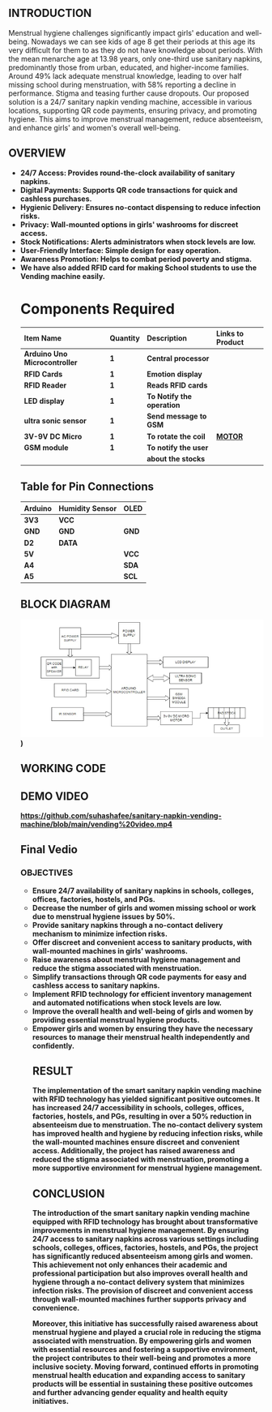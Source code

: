 ## INTRODUCTION

 Menstrual hygiene challenges significantly impact girls' education and well-being. Nowadays we can see kids of age 8 get their periods at this age its very difficult for them to as they do not have
  knowledge about periods. With the mean menarche age at 13.98 years, only one-third use sanitary napkins, predominantly those from urban, educated, and higher-income families. Around 49% lack 
 adequate menstrual knowledge, leading to over half missing school during menstruation, with 58% reporting a decline in performance. Stigma and teasing further cause dropouts. Our proposed solution 
 is a 24/7 sanitary napkin vending machine, accessible in various locations, supporting QR code payments, ensuring privacy, and promoting hygiene. This aims to improve menstrual management, reduce 
 absenteeism, and enhance girls' and women's overall well-being.
 
## OVERVIEW
<ul>
<li><b>24/7 Access: Provides round-the-clock availability of sanitary napkins.
<li><b>Digital Payments: Supports QR code transactions for quick and cashless purchases.
<li><b>Hygienic Delivery: Ensures no-contact dispensing to reduce infection risks.
<li><b>Privacy: Wall-mounted options in girls' washrooms for discreet access.
<li><b>Stock Notifications: Alerts administrators when stock levels are low.
<li><b>User-Friendly Interface: Simple design for easy operation.
<li><b>Awareness Promotion: Helps to combat period poverty and stigma.
<li><b>We have also added RFID card for making School students to use the Vending machine easily.

 
# Components Required

| Item Name                    | Quantity | Description           | Links to Product |
|------------------------------|----------|-----------------------|------------------|
| Arduino Uno Microcontroller  | 1        | Central processor     |                  |
| RFID Cards                   | 1        | Emotion display       |                  |
| RFID Reader                  | 1        | Reads RFID cards      |                  |
| LED display                  | 1        | To Notify the operation|                  |
| ultra sonic sensor           | 1        | Send message to GSM   |                  |
| 3V-9V DC Micro               | 1        | To rotate the coil    |[MOTOR]( https://www.flipkart.com/sp-electron-3v-9v-dc-micro-toy-motor-motor-mini-electric-pack-2-vehicle-starter/p/itm2a96ea879e40cpid=VMSGW8G54YHHGTUY&lid=LSTVMSGW8G54YHHGTUYUXHHIN&marketplace=FLIPKART&cmpid=content_vehicle-starter-motor_8965229628_gmc     )            |
|GSM module                    | 1        | To notify the user    |                  |
|                              |          | about the stocks      |                  |

## Table for Pin Connections
| Arduino              | Humidity Sensor       | OLED                                                    |
|----------------------|-----------------------|---------------------------------------------------------|
| 3V3                  | VCC                   |                                                         |
| GND                  | GND                   |   GND                                                   |
| D2                   | DATA                  |                                                         |
| 5V                   |                       |   VCC                                                   |
| A4                   |                       |   SDA                                                   |
| A5                   |                       |   SCL                                                   |

## BLOCK DIAGRAM
![vending machine](https://github.com/suhashafee/sanitary-napkin-vending-machine/blob/main/final%20vending.jpg))



## WORKING CODE





## DEMO VIDEO
https://github.com/suhashafee/sanitary-napkin-vending-machine/blob/main/vending%20video.mp4

## Final Vedio


### OBJECTIVES
<ul>
<li><b>Ensure 24/7 availability of sanitary napkins in schools, colleges, offices, factories, hostels, and PGs.
<li><b> Decrease the number of girls and women missing school or work due to menstrual hygiene issues by 50%.
<li><b>Provide sanitary napkins through a no-contact delivery mechanism to minimize infection risks.
<li><b>Offer discreet and convenient access to sanitary products, with wall-mounted machines in girls' washrooms.
<li><b> Raise awareness about menstrual hygiene management and reduce the stigma associated with menstruation.
 <li><b> Simplify transactions through QR code payments for easy and cashless access to sanitary napkins.
<li><b> Implement RFID technology for efficient inventory management and automated notifications when stock levels are low.
<li><b> Improve the overall health and well-being of girls and women by providing essential menstrual hygiene products.
<li><b>Empower girls and women by ensuring they have the necessary resources to manage their menstrual health independently and confidently.

## RESULT

The implementation of the smart sanitary napkin vending machine with RFID technology has yielded significant positive outcomes. It has increased 24/7 accessibility in schools, colleges, offices, factories, hostels, and PGs, resulting in over a 50% reduction in absenteeism due to menstruation. The no-contact delivery system has improved health and hygiene by reducing infection risks, while the wall-mounted machines ensure discreet and convenient access. Additionally, the project has raised awareness and reduced the stigma associated with menstruation, promoting a more supportive environment for menstrual hygiene management.

## CONCLUSION

The introduction of the smart sanitary napkin vending machine equipped with RFID technology has brought about transformative improvements in menstrual hygiene management. By ensuring 24/7 access to sanitary napkins across various settings including schools, colleges, offices, factories, hostels, and PGs, the project has significantly reduced absenteeism among girls and women. This achievement not only enhances their academic and professional participation but also improves overall health and hygiene through a no-contact delivery system that minimizes infection risks. The provision of discreet and convenient access through wall-mounted machines further supports privacy and convenience.

Moreover, this initiative has successfully raised awareness about menstrual hygiene and played a crucial role in reducing the stigma associated with menstruation. By empowering girls and women with essential resources and fostering a supportive environment, the project contributes to their well-being and promotes a more inclusive society. Moving forward, continued efforts in promoting menstrual health education and expanding access to sanitary products will be essential in sustaining these positive outcomes and further advancing gender equality and health equity initiatives.






